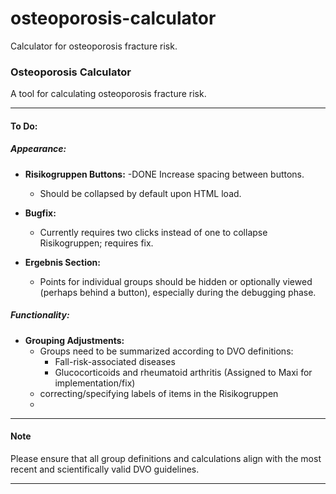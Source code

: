 # osteoporosis-calculator
Calculator for osteoporosis fracture risk.

### Osteoporosis Calculator
A tool for calculating osteoporosis fracture risk.

---

#### To Do:

##### Appearance:

- **Risikogruppen Buttons:**
  -DONE Increase spacing between buttons.
  - Should be collapsed by default upon HTML load.
  
- **Bugfix:**
  - Currently requires two clicks instead of one to collapse Risikogruppen; requires fix.

- **Ergebnis Section:**
  - Points for individual groups should be hidden or optionally viewed (perhaps behind a button), especially during the debugging phase.
  
##### Functionality:

- **Grouping Adjustments:**
  - Groups need to be summarized according to DVO definitions:
    - Fall-risk-associated diseases
    - Glucocorticoids and rheumatoid arthritis (Assigned to Maxi for implementation/fix)
  - correcting/specifying labels of items in the Risikogruppen
  - 

---

#### Note
Please ensure that all group definitions and calculations align with the most recent and scientifically valid DVO guidelines.

---
